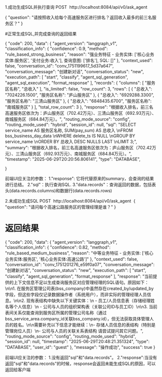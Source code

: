 1.成功生成SQL并执行查询
POST  http://localhost:8084/api/v0/ask_agent 

{
    "question": "请按照收入给每个高速服务区进行排名？返回收入最多的前三名服务区？"
}


#正常生成SQL,并完成查询的返回结果

{
    "code": 200,
    "data": {
        "agent_version": "langgraph_v1",
        "classification_info": {
            "confidence": 0.9,
            "method": "rule_based_strong_business",
            "reason": "强业务特征 - 业务实体: ['核心业务实体:服务区', '支付业务:收入'], 查询意图: ['排名'], SQL: []"
        },
        "context_used": false,
        "conversation_id": "conv_1751199617_5d37a647",
        "conversation_message": "创建新对话",
        "conversation_status": "new",
        "execution_path": [
            "start",
            "classify",
            "agent_sql_generation",
            "agent_sql_execution",
            "format_response"
        ],
        "records": {
            "columns": [
                "服务区名称",
                "总收入"
            ],
            "is_limited": false,
            "row_count": 3,
            "rows": [
                {
                    "总收入": "7024226.1500",
                    "服务区名称": "庐山服务区"
                },
                {
                    "总收入": "6929288.3300",
                    "服务区名称": "三清山服务区"
                },
                {
                    "总收入": "6848435.6700",
                    "服务区名称": "南城服务区"
                }
            ],
            "total_row_count": 3
        },
        "response": "根据收入排名，前三名高速服务区依次为：庐山服务区（702.42万元）、三清山服务区（692.93万元）、南城服务区（684.84万元）。",
        "routing_mode_source": "config",
        "routing_mode_used": "hybrid",
        "session_id": null,
        "sql": "SELECT service_name AS 服务区名称, SUM(pay_sum) AS 总收入 \nFROM bss_business_day_data \nWHERE delete_ts IS NULL \nGROUP BY service_name \nORDER BY 总收入 DESC NULLS LAST \nLIMIT 3;",
        "summary": "根据收入排名，前三名高速服务区依次为：庐山服务区（702.42万元）、三清山服务区（692.93万元）、南城服务区（684.84万元）。",
        "timestamp": "2025-06-29T20:20:56.806141",
        "type": "DATABASE",

}

前端UI应关注的参数：
1."response": 它将代替原来的summary，会查询的结果进行总结。
2."sql"：执行查询SQL.
3."data.records"：查询返回的数据，包括表头(data.records.columns)和数据行(data.records.rows)


2.未成功生成SQL
POST  http://localhost:8084/api/v0/ask_agent 
{
    "question": "请问每个高速公路服务区的管理经理是谁？"
}


# 返回结果
{
    "code": 200,
    "data": {
        "agent_version": "langgraph_v1",
        "classification_info": {
            "confidence": 0.82,
            "method": "rule_based_medium_business",
            "reason": "中等业务特征 - 业务实体: ['核心业务实体:服务区', '核心业务实体:高速公路']"
        },
        "context_used": false,
        "conversation_id": "conv_1751201276_e59f0a07",
        "conversation_message": "创建新对话",
        "conversation_status": "new",
        "execution_path": [
            "start",
            "classify",
            "agent_sql_generation",
            "format_response"
        ],
        "response": "当前提供的上下文信息不足以生成查询服务区对应管理经理的SQL语句。原因如下：\n\n1. 在服务区管理公司表(bss_company)中虽然存在created_by/updated_by字段，但这些字段仅记录数据操作者（系统用户），而非实际的管理经理人员信息。\n\n2. 现有表结构中缺失以下关键实体：\n   - 员工/人员信息表（存储经理姓名等个人信息）\n   - 公司与人员的组织架构表（关联公司ID与员工ID）\n\n3. 当前表间关系仅能查询到服务区所属的管理公司名称（通过bss_service_area.company_id关联bss_company.id），但无法获取具体管理人员的姓名。\n\n需要补充以下信息才能继续：\n- 存储人员信息的表结构（特别是管理岗位人员）\n- 公司与人员的关联关系表结构 请尝试提问其它问题。",
        "routing_mode_source": "config",
        "routing_mode_used": "hybrid",
        "session_id": null,
        "timestamp": "2025-06-29T20:48:21.351324",
        "type": "DATABASE",
        "user_id": "guest"
    },
    "message": "操作成功",
    "success": true
}


前端UI应关注的参数：
1.没有返回"sql"和"data.records"。
2."response":当没有返回"sql"和"data.records"的时候，response会返回未能生成SQL的原因，可以返回给客户端

